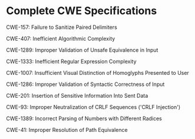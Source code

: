 

# Complete CWE Specifications

CWE-157: Failure to Sanitize Paired Delimiters

CWE-407: Inefficient Algorithmic Complexity

CWE-1289: Improper Validation of Unsafe Equivalence in Input

CWE-1333: Inefficient Regular Expression Complexity

CWE-1007: Insufficient Visual Distinction of Homoglyphs Presented to User

CWE-1286: Improper Validation of Syntactic Correctness of Input

CWE-201: Insertion of Sensitive Information Into Sent Data

CWE-93: Improper Neutralization of CRLF Sequences ('CRLF Injection')

CWE-1389: Incorrect Parsing of Numbers with Different Radices

CWE-41: Improper Resolution of Path Equivalence